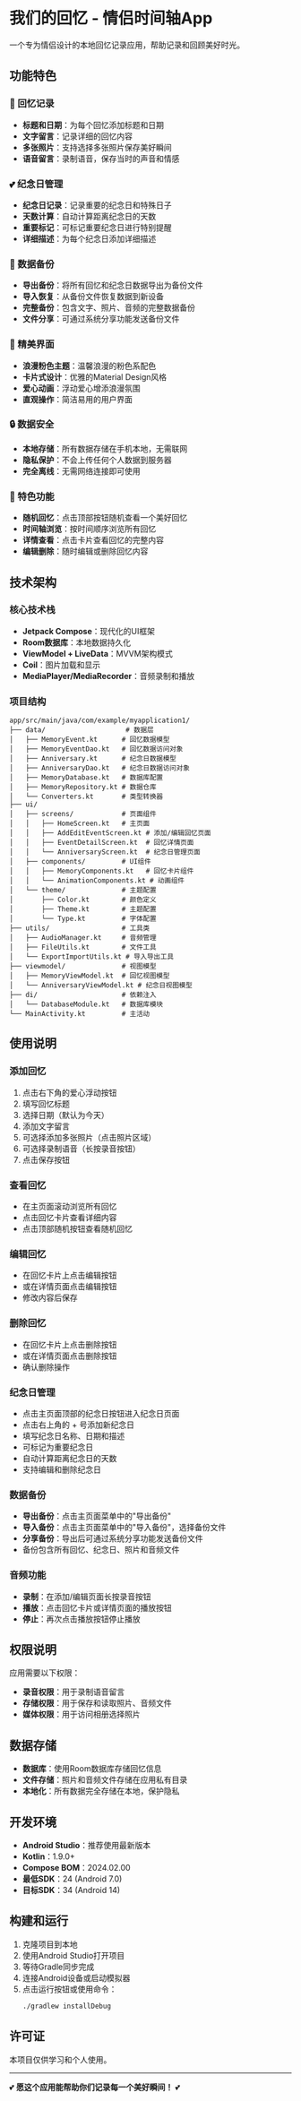 # 我们的回忆 - 情侣时间轴App

一个专为情侣设计的本地回忆记录应用，帮助记录和回顾美好时光。

## 功能特色

### 📝 回忆记录
- **标题和日期**：为每个回忆添加标题和日期
- **文字留言**：记录详细的回忆内容
- **多张照片**：支持选择多张照片保存美好瞬间
- **语音留言**：录制语音，保存当时的声音和情感

### 💕 纪念日管理
- **纪念日记录**：记录重要的纪念日和特殊日子
- **天数计算**：自动计算距离纪念日的天数
- **重要标记**：可标记重要纪念日进行特别提醒
- **详细描述**：为每个纪念日添加详细描述

### 💾 数据备份
- **导出备份**：将所有回忆和纪念日数据导出为备份文件
- **导入恢复**：从备份文件恢复数据到新设备
- **完整备份**：包含文字、照片、音频的完整数据备份
- **文件分享**：可通过系统分享功能发送备份文件

### 🎨 精美界面
- **浪漫粉色主题**：温馨浪漫的粉色系配色
- **卡片式设计**：优雅的Material Design风格
- **爱心动画**：浮动爱心增添浪漫氛围
- **直观操作**：简洁易用的用户界面

### 🔒 数据安全
- **本地存储**：所有数据存储在手机本地，无需联网
- **隐私保护**：不会上传任何个人数据到服务器
- **完全离线**：无需网络连接即可使用

### 🎲 特色功能
- **随机回忆**：点击顶部按钮随机查看一个美好回忆
- **时间轴浏览**：按时间顺序浏览所有回忆
- **详情查看**：点击卡片查看回忆的完整内容
- **编辑删除**：随时编辑或删除回忆内容

## 技术架构

### 核心技术栈
- **Jetpack Compose**：现代化的UI框架
- **Room数据库**：本地数据持久化
- **ViewModel + LiveData**：MVVM架构模式
- **Coil**：图片加载和显示
- **MediaPlayer/MediaRecorder**：音频录制和播放

### 项目结构
```
app/src/main/java/com/example/myapplication1/
├── data/                    # 数据层
│   ├── MemoryEvent.kt      # 回忆数据模型
│   ├── MemoryEventDao.kt   # 回忆数据访问对象
│   ├── Anniversary.kt      # 纪念日数据模型
│   ├── AnniversaryDao.kt   # 纪念日数据访问对象
│   ├── MemoryDatabase.kt   # 数据库配置
│   ├── MemoryRepository.kt # 数据仓库
│   └── Converters.kt       # 类型转换器
├── ui/
│   ├── screens/            # 页面组件
│   │   ├── HomeScreen.kt   # 主页面
│   │   ├── AddEditEventScreen.kt # 添加/编辑回忆页面
│   │   ├── EventDetailScreen.kt  # 回忆详情页面
│   │   └── AnniversaryScreen.kt  # 纪念日管理页面
│   ├── components/         # UI组件
│   │   ├── MemoryComponents.kt   # 回忆卡片组件
│   │   └── AnimationComponents.kt # 动画组件
│   └── theme/              # 主题配置
│       ├── Color.kt        # 颜色定义
│       ├── Theme.kt        # 主题配置
│       └── Type.kt         # 字体配置
├── utils/                  # 工具类
│   ├── AudioManager.kt     # 音频管理
│   ├── FileUtils.kt        # 文件工具
│   └── ExportImportUtils.kt # 导入导出工具
├── viewmodel/              # 视图模型
│   ├── MemoryViewModel.kt  # 回忆视图模型
│   └── AnniversaryViewModel.kt # 纪念日视图模型
├── di/                     # 依赖注入
│   └── DatabaseModule.kt   # 数据库模块
└── MainActivity.kt         # 主活动
```

## 使用说明

### 添加回忆
1. 点击右下角的爱心浮动按钮
2. 填写回忆标题
3. 选择日期（默认为今天）
4. 添加文字留言
5. 可选择添加多张照片（点击照片区域）
6. 可选择录制语音（长按录音按钮）
7. 点击保存按钮

### 查看回忆
- 在主页面滚动浏览所有回忆
- 点击回忆卡片查看详细内容
- 点击顶部随机按钮查看随机回忆

### 编辑回忆
- 在回忆卡片上点击编辑按钮
- 或在详情页面点击编辑按钮
- 修改内容后保存

### 删除回忆
- 在回忆卡片上点击删除按钮
- 或在详情页面点击删除按钮
- 确认删除操作

### 纪念日管理
- 点击主页面顶部的纪念日按钮进入纪念日页面
- 点击右上角的 + 号添加新纪念日
- 填写纪念日名称、日期和描述
- 可标记为重要纪念日
- 自动计算距离纪念日的天数
- 支持编辑和删除纪念日

### 数据备份
- **导出备份**：点击主页面菜单中的"导出备份"
- **导入备份**：点击主页面菜单中的"导入备份"，选择备份文件
- **分享备份**：导出后可通过系统分享功能发送备份文件
- 备份包含所有回忆、纪念日、照片和音频文件

### 音频功能
- **录制**：在添加/编辑页面长按录音按钮
- **播放**：点击回忆卡片或详情页面的播放按钮
- **停止**：再次点击播放按钮停止播放

## 权限说明

应用需要以下权限：
- **录音权限**：用于录制语音留言
- **存储权限**：用于保存和读取照片、音频文件
- **媒体权限**：用于访问相册选择照片

## 数据存储

- **数据库**：使用Room数据库存储回忆信息
- **文件存储**：照片和音频文件存储在应用私有目录
- **本地化**：所有数据完全存储在本地，保护隐私

## 开发环境

- **Android Studio**：推荐使用最新版本
- **Kotlin**：1.9.0+
- **Compose BOM**：2024.02.00
- **最低SDK**：24 (Android 7.0)
- **目标SDK**：34 (Android 14)

## 构建和运行

1. 克隆项目到本地
2. 使用Android Studio打开项目
3. 等待Gradle同步完成
4. 连接Android设备或启动模拟器
5. 点击运行按钮或使用命令：
   ```bash
   ./gradlew installDebug
   ```


## 许可证

本项目仅供学习和个人使用。

---

💕 **愿这个应用能帮助你们记录每一个美好瞬间！** 💕